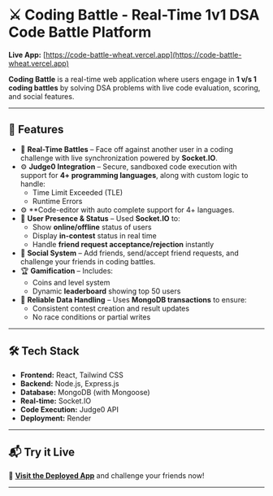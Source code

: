 # ⚔️ Coding Battle - Real-Time 1v1 DSA Code Battle Platform

**Live App:** [https://code-battle-wheat.vercel.app](https://code-battle-wheat.vercel.app)

**Coding Battle** is a real-time web application where users engage in **1 v/s 1 coding battles** by solving DSA problems with live code evaluation, scoring, and social features.

---

## 🚀 Features

- 🔁 **Real-Time Battles** – Face off against another user in a coding challenge with live synchronization powered by **Socket.IO**.
- ⚙️ **Judge0 Integration** – Secure, sandboxed code execution with support for **4+ programming languages**, along with custom logic to handle:
  - Time Limit Exceeded (TLE)
  - Runtime Errors
- ⚙️ **Code-editor with auto complete support for 4+ languages.
- 👥 **User Presence & Status** – Used **Socket.IO** to:
  - Show **online/offline** status of users
  - Display **in-contest** status in real time
  - Handle **friend request acceptance/rejection** instantly
- 🤝 **Social System** – Add friends, send/accept friend requests, and challenge your friends in coding battles.
- 🏆 **Gamification** – Includes:
  - Coins and level system
  - Dynamic **leaderboard** showing top 50 users
- 💾 **Reliable Data Handling** – Uses **MongoDB transactions** to ensure:
  - Consistent contest creation and result updates
  - No race conditions or partial writes

---

## 🛠️ Tech Stack

- **Frontend:** React, Tailwind CSS
- **Backend:** Node.js, Express.js
- **Database:** MongoDB (with Mongoose)
- **Real-time:** Socket.IO
- **Code Execution:** Judge0 API
- **Deployment:** Render

---

## 📬 Try it Live

🔗 **[Visit the Deployed App](https://code-battle-wheat.vercel.app)** and challenge your friends now!

---
